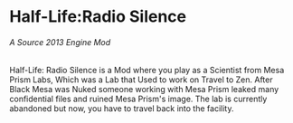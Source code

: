 # Half-Life:Radio Silence
###### A Source 2013 Engine Mod

Half-Life: Radio Silence is a Mod where you play as a Scientist from Mesa Prism Labs, Which was a Lab that Used to work on Travel to Zen.  After Black Mesa was Nuked someone working with Mesa Prism leaked many confidential files and ruined Mesa Prism's image.  The lab is currently abandoned but now, you have to travel back into the facility.
